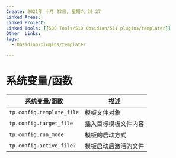 ```yaml
---
Create: 2021年 十月 23日, 星期六 20:27
Linked Areas: 
Linked Project:
Linked Tools: [[500 Tools/510 Obsidian/511 plugins/templater]]
Other  Links: 
tags: 
  - Obsidian/plugins/templater 

---
```



# 系统变量/函数



| 系统变量/函数             | 描述                 |
| ------------------------- | -------------------- |
| `tp.config.template_file` | 模板文件对象         |
| `tp.config.target_file`   | 插入目标模板文件内容 |
| `tp.config.run_mode`      | 模板的启动方式       |
| `tp.config.active_file?`  | 模板启动后激活的文件 |


